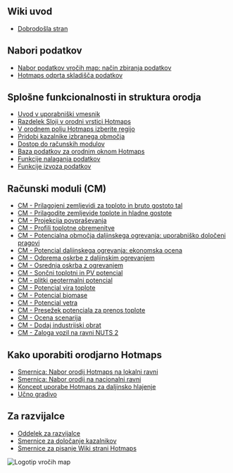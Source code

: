 <h2>Wiki uvod</h2><ul><li> <a href="Home">Dobrodošla stran</a></li></ul><h2> Nabori podatkov</h2><ul><li> <a href="Hotmaps-data-set-method-of-data-collection">Nabor podatkov vročih map: način zbiranja podatkov</a></li><li> <a href="Hotmaps-open-data-repositories">Hotmaps odprta skladišča podatkov</a></li></ul><h2> Splošne funkcionalnosti in struktura orodja</h2><ul><li> <a href="Introduction-to-user-interface">Uvod v uporabniški vmesnik</a></li><li> <a href="Layers-section-in-the-Hotmaps-toolbox">Razdelek Sloji v orodni vrstici Hotmaps</a></li><li> <a href="Select-a-region-in-the-Hotmaps-toolbox">V orodnem polju Hotmaps izberite regijo</a></li><li> <a href="Retrieve-indicators-of-a-selected-area">Pridobi kazalnike izbranega območja</a></li><li> <a href="Access-to-calculation-modules">Dostop do računskih modulov</a></li><li> <a href="Database-behind-the-Hotmaps-toolbox">Baza podatkov za orodnim oknom Hotmaps</a></li><li> <a href="Data-upload-functionalities">Funkcije nalaganja podatkov</a></li><li> <a href="Data-export-functionalities">Funkcije izvoza podatkov</a></li></ul><h2> Računski moduli (CM)</h2><ul><li> <a href="CM-Customized-heat-and-floor-area-density-maps">CM - Prilagojeni zemljevidi za toploto in bruto gostoto tal</a></li><li> <a href="CM-Scale-heat-and-cool-density-maps">CM - Prilagodite zemljevide toplote in hladne gostote</a></li><li> <a href="CM-Demand-projection">CM - Projekcija povpraševanja</a></li><li> <a href="CM-Heat-load-profiles">CM - Profili toplotne obremenitve</a></li><li> <a href="CM-District-heating-potential-areas-user-defined-thresholds">CM - Potencialna območja daljinskega ogrevanja: uporabniško določeni pragovi</a></li><li> <a href="CM-District-heating-potential-economic-assessment">CM - Potencial daljinskega ogrevanja: ekonomska ocena</a></li><li> <a href="CM-District-heating-supply-dispatch">CM - Odprema oskrbe z daljinskim ogrevanjem</a></li><li> <a href="CM-Decentral-heating-supply">CM - Osrednja oskrba z ogrevanjem</a></li><li> <a href="CM-Solar-thermal-and-PV-potential">CM - Sončni toplotni in PV potencial</a></li><li> <a href="CM-Shallow-geothermal-potential">CM - plitki geotermalni potencial</a></li><li> <a href="CM-Heat-source-potential">CM - Potencial vira toplote</a></li><li> <a href="CM-Biomass-potential">CM - Potencial biomase</a></li><li> <a href="CM-Wind-potential">CM - Potencial vetra</a></li><li> <a href="CM-Excess-heat-transport-potential">CM - Presežek potenciala za prenos toplote</a></li><li> <a href="CM-Scenario-assessment">CM - Ocena scenarija</a></li><li> <a href="CM-Add-industry-plant">CM - Dodaj industrijski obrat</a></li><li> <a href="CM-Vehicle-stock-at-NUTS-2-level">CM - Zaloga vozil na ravni NUTS 2</a></li></ul><h2> Kako uporabiti orodjarno Hotmaps</h2><ul><li> <a href="guide-local-and-municipal-levels">Smernica: Nabor orodij Hotmaps na lokalni ravni</a></li><li> <a href="guide-national-level-comprehensive-assessment-eed">Smernica: Nabor orodij na nacionalni ravni</a></li><li> <a href="District-Cooling">Koncept uporabe Hotmaps za daljinsko hlajenje</a></li><li> <a href="training-material">Učno gradivo</a></li></ul><h2> Za razvijalce</h2><ul><li> <a href="Developers">Oddelek za razvijalce</a></li><li> <a href="Guidelines-for-defining-indicators">Smernice za določanje kazalnikov</a></li><li> <a href="Guidelines-for-writing-a-Hotmaps-Wiki-page">Smernice za pisanje Wiki strani Hotmaps</a></li></ul><img alt="Logotip vročih map" src="https://www.hotmaps-project.eu/wp-content/uploads/2017/02/logo.svg"/>